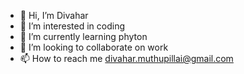 - 👋 Hi, I’m Divahar
- 👀 I’m interested in coding
- 🌱 I’m currently learning phyton
- 💞️ I’m looking to collaborate on work
- 📫 How to reach me divahar.muthupillai@gmail.com

<!---
mdivahar/mdivahar is a ✨ special ✨ repository because its `README.md` (this file) appears on your GitHub profile.
You can click the Preview link to take a look at your changes.
--->
